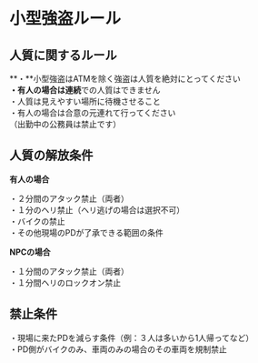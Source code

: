 # 小型強盗ルール

## 人質に関するルール

**・**小型強盗はATMを除く強盗は人質を絶対にとってください\
**・**有人の場合は**連続**での人質はできません\
・人質は見えやすい場所に待機させること\
・有人の場合は合意の元連れて行ってください\
（出勤中の公務員は禁止です）

## 人質の解放条件

**有人の場合**

・２分間のアタック禁止（両者）\
・１分のヘリ禁止（ヘリ逃げの場合は選択不可）\
・バイクの禁止\
・その他現場のPDが了承できる範囲の条件

**NPCの場合**

・１分間のアタック禁止（両者）\
・１分間ヘリのロックオン禁止

## 禁止条件

・現場に来たPDを減らす条件（例：３人は多いから1人帰ってなど）\
・PD側がバイクのみ、車両のみの場合のその車両を規制禁止

